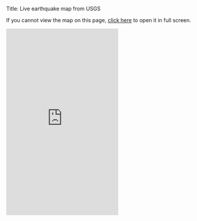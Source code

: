 Title: Live earthquake map from USGS

If you cannot view the map on this page, [click here](https://amani-pychakras.maps.arcgis.com/apps/instant/minimalist/index.html?appid=a273660682464928a169033e6730a407) to open it in full screen.

<html><iframe src="https://amani-pychakras.maps.arcgis.com/apps/instant/minimalist/index.html?appid=a273660682464928a169033e6730a407" width="300" height="500" frameborder="0" style="border:0" allowfullscreen></iframe></html>
